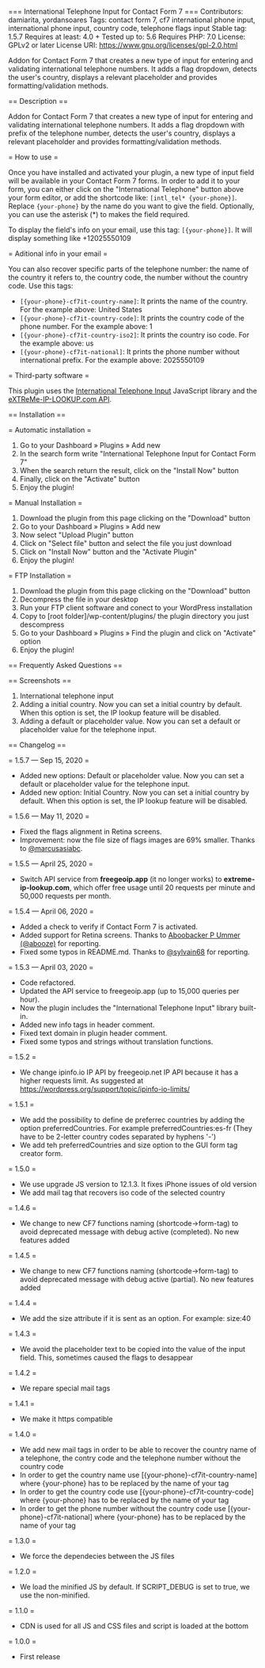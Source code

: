 === International Telephone Input for Contact Form 7 ===
Contributors: damiarita, yordansoares
Tags: contact form 7, cf7 international phone input, international phone input, country code, telephone flags input
Stable tag: 1.5.7
Requires at least: 4.0 +
Tested up to: 5.6
Requires PHP: 7.0
License: GPLv2 or later
License URI: https://www.gnu.org/licenses/gpl-2.0.html

Addon for Contact Form 7 that creates a new type of input for entering and validating international telephone numbers. It adds a flag dropdown, detects the user's country, displays a relevant placeholder and provides formatting/validation methods.

== Description ==

Addon for Contact Form 7 that creates a new type of input for entering and validating international telephone numbers. It adds a flag dropdown with prefix of the telephone number, detects the user's country, displays a relevant placeholder and provides formatting/validation methods.

= How to use =

Once you have installed and activated your plugin, a new type of input field will be available in your Contact Form 7 forms. In order to add it to your form, you can either click on the "International Telephone" button above your form editor, or add the shortcode like: `[intl_tel* {your-phone}]`. Replace `{your-phone}` by the name do you want to give the field. Optionally, you can use the asterisk (*) to makes the field required.

To display the field's info on your email, use this tag: `[{your-phone}]`. It will display something like +12025550109

= Aditional info in your email =

You can also recover specific parts of the telephone number: the name of the country it refers to, the country code, the number without the country code. Use this tags:

* `[{your-phone}-cf7it-country-name]`: It prints the name of the country. For the example above: United States
* `[{your-phone}-cf7it-country-code]`: It prints the country code of the phone number. For the example above: 1
* `[{your-phone}-cf7it-country-iso2]`: It prints the country iso code. For the example above: us
* `[{your-phone}-cf7it-national]`: It prints the phone number without international prefix. For the example above: 2025550109

= Third-party software =

This plugin uses the [International Telephone Input](https://intl-tel-input.com/) JavaScript library and the [eXTReMe-IP-LOOKUP.com API](https://extreme-ip-lookup.com).

== Installation ==

= Automatic installation =
1. Go to your Dashboard » Plugins » Add new
2. In the search form write "International Telephone Input for Contact Form 7"
3. When the search return the result, click on the "Install Now" button
4. Finally, click on the "Activate" button
5. Enjoy the plugin!

= Manual Installation = 
1. Download the plugin from this page clicking on the "Download" button
2. Go to your Dashboard » Plugins » Add new
3. Now select "Upload Plugin" button
4. Click on "Select file" button and select the file you just download
5. Click on "Install Now" button and the "Activate Plugin"
6. Enjoy the plugin!

= FTP Installation =
1. Download the plugin from this page clicking on the "Download" button
2. Decompress the file in your desktop
3. Run your FTP client software and conect to your WordPress installation
4. Copy to [root folder]/wp-content/plugins/ the plugin directory you just descompress
5. Go to your Dashboard » Plugins » Find the plugin and click on "Activate" option
6. Enjoy the plugin!

== Frequently Asked Questions ==


== Screenshots ==

1. International telephone input
2. Adding a initial country. Now you can set a initial country by default. When this option is set, the IP lookup feature will be disabled.
3. Adding a default or placeholder value. Now you can set a default or placeholder value for the telephone input.

== Changelog ==

= 1.5.7 — Sep 15, 2020 =
* Added new options: Default or placeholder value. Now you can set a default or placeholder value for the telephone input.
* Added new option: Initial Country. Now you can set a initial country by default. When this option is set, the IP lookup feature will be disabled.

= 1.5.6 — May 11, 2020 =
* Fixed the flags alignment in Retina screens.
* Improvement: now the file size of flags images are 69% smaller. Thanks to [@marcusasiabc](https://wordpress.org/support/topic/suggestion-flag-images-compression/).

= 1.5.5 — April 25, 2020 =
* Switch API service from **freegeoip.app** (it no longer works) to **extreme-ip-lookup.com**, which offer free usage until 20 requests per minute and 50,000 requests per month.

= 1.5.4 — April 06, 2020 =
* Added a check to verify if Contact Form 7 is activated.
* Added support for Retina screens. Thanks to [Aboobacker P Ummer (@abooze)](https://wordpress.org/support/topic/suggestion-flags-not-loading-on-retina-screen/) for reporting.
* Fixed some typos in README.md. Thanks to [@sylvain68](https://wordpress.org/support/topic/slight-error-in-the-description-on-the-plugins-wordpress-page/) for reporting.

= 1.5.3 — April 03, 2020 =
* Code refactored.
* Updated the API service to freegeoip.app (up to 15,000 queries per hour).
* Now the plugin includes the "International Telephone Input" library built-in.
* Added new info tags in header comment.
* Fixed text domain in plugin header comment.
* Fixed some typos and strings without translation functions.

= 1.5.2 =
* We change ipinfo.io IP API by freegeoip.net IP API because it has a higher requests limit. As suggested at https://wordpress.org/support/topic/ipinfo-io-limits/

= 1.5.1 =
* We add the possibility to define de preferrec countries by adding the option preferredCountries. For example preferredCountries:es-fr (They have to be 2-letter country codes separated by hyphens '-')
* We add teh preferredCountries and size option to the GUI form tag creator form.

= 1.5.0 =
* We use upgrade JS version to 12.1.3. It fixes iPhone issues of old version
* We add mail tag that recovers iso code of the selected country

= 1.4.6 =
* We change to new CF7 functions naming (shortcode->form-tag) to avoid deprecated message with debug active (completed). No new features added

= 1.4.5 =
* We change to new CF7 functions naming (shortcode->form-tag) to avoid deprecated message with debug active (partial). No new features added

= 1.4.4 =
* We add the size attribute if it is sent as an option. For example: size:40

= 1.4.3 =
* We avoid the placeholder text to be copied into the value of the input field. This, sometimes caused the flags to desappear

= 1.4.2 =
* We repare special mail tags

= 1.4.1 =
* We make it https compatible

= 1.4.0 =
* We add new mail tags in order to be able to recover the country name of a telephone, the contry code and the telephone number without the country code
* In order to get the country name use [{your-phone}-cf7it-country-name] where {your-phone} has to be replaced by the name of your tag
* In order to get the country code use [{your-phone}-cf7it-country-code] where {your-phone} has to be replaced by the name of your tag
* In order to get the phone number without the country code use [{your-phone}-cf7it-national] where {your-phone} has to be replaced by the name of your tag

= 1.3.0 =
* We force the dependecies between the JS files

= 1.2.0 =
* We load the minified JS by default. If SCRIPT_DEBUG is set to true, we use the non-minified.

= 1.1.0 =

* CDN is used for all JS and CSS files and script is loaded at the bottom

= 1.0.0 =
* First release